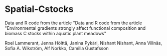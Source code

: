 # Spatial-Cstocks

Data and R code from the article "Data and R code from the article "Environmental gradients strongly affect functional composition and biomass C stocks within aquatic plant meadows"

Roel Lammerant, Jenna Hölttä, Janina Pykäri, Nishant Nishant, Anna Villnäs, Sofia A. Wikström, Alf Norkko, Camilla Gustafsson
